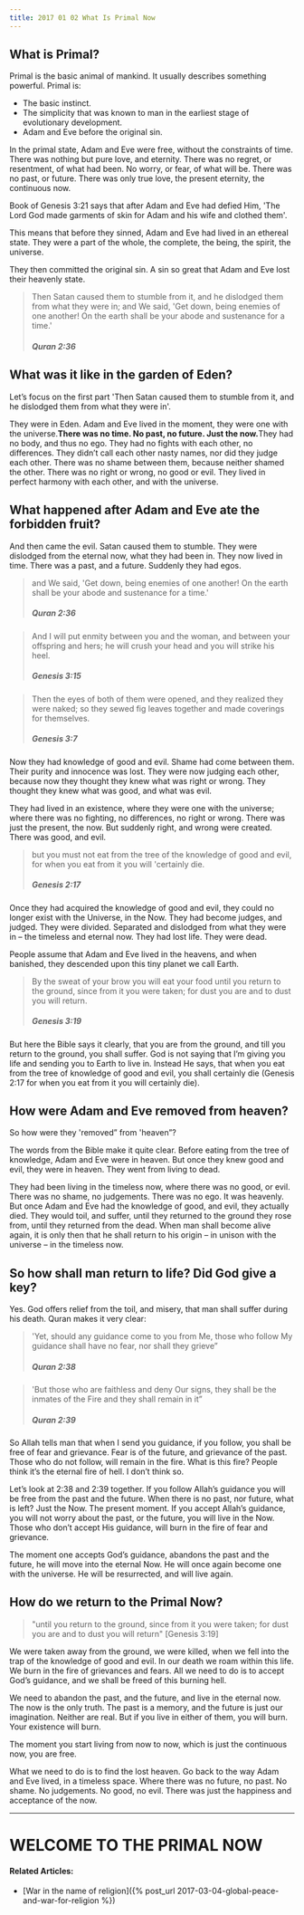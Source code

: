 ```yaml
---
title: 2017 01 02 What Is Primal Now
---
```


## What is Primal?
Primal is the basic animal of mankind. It usually describes something powerful. Primal is:

* The basic instinct.
* The simplicity that was known to man in the earliest stage of evolutionary development.
* Adam and Eve before the original sin.



In the primal state, Adam and Eve were free, without the constraints of time. There was nothing but pure love, and eternity. There was no regret, or resentment, of what had been. No worry, or fear, of what will be. There was no past, or future. There was only true love, the present eternity, the continuous now.

Book of Genesis 3:21 says that after Adam and Eve had defied Him, 'The Lord God made garments of skin for Adam and his wife and clothed them'.

This means that before they sinned, Adam and Eve had lived in an ethereal state. They were a part of the whole, the complete, the being, the spirit, the universe.

They then committed the original sin. A sin so great that Adam and Eve lost their heavenly state.

<blockquote>Then Satan caused them to stumble from it, and he dislodged them from what they were in; and We said, 'Get down, being enemies of one another! On the earth shall be your abode and sustenance for a time.'
<h5>Quran 2:36</h5>
</blockquote>







## What was it like in the garden of Eden?
Let’s focus on the first part 'Then Satan caused them to stumble from it, and he dislodged them from what they were in'.

They were in Eden. Adam and Eve lived in the moment, they were one with the universe.<B>There was no time. No past, no future. Just the now.</b>They had no body, and thus no ego. They had no fights with each other, no differences. They didn’t call each other nasty names, nor did they judge each other. There was no shame between them, because neither shamed the other. There was no right or wrong, no good or evil. They lived in perfect harmony with each other, and with the universe.









<h2>What happened after Adam and Eve ate the forbidden fruit?</h2>
And then came the evil. Satan caused them to stumble. They were dislodged from the eternal now, what they had been in. They now lived in time. There was a past, and a future. Suddenly they had egos.

<blockquote>and We said, 'Get down, being enemies of one another! On the earth shall be your abode and sustenance for a time.'
<h5>Quran 2:36</h5>
</blockquote>

<blockquote>And I will put enmity between you and the woman, and between your offspring and hers; he will crush your head and you will strike his heel.
<h5>Genesis 3:15</h5>
</blockquote>

<blockquote>Then the eyes of both of them were opened, and they realized they were naked; so they sewed fig leaves together and made coverings for themselves.
<h5>Genesis 3:7</h5>
</blockquote>

Now they had knowledge of good and evil. Shame had come between them. Their purity and innocence was lost. They were now judging each other, because now they thought they knew what was right or wrong. They thought they knew what was good, and what was evil.




They had lived in an existence, where they were one with the universe; where there was no fighting, no differences, no right or wrong. There was just the present, the now. But suddenly right, and wrong were created. There was good, and evil.

<blockquote>but you must not eat from the tree of the knowledge of good and evil, for when you eat from it you will 'certainly die.
<h5>Genesis 2:17</h5>
</blockquote>

Once they had acquired the knowledge of good and evil, they could no longer exist with the Universe, in the Now. They had become judges, and judged. They were divided. Separated and dislodged from what they were in – the timeless and eternal now. They had lost life. They were dead.

People assume that Adam and Eve lived in the heavens, and when banished, they descended upon this tiny planet we call Earth.
<blockquote>By the sweat of your brow you will eat your food until you return to the&nbsp;ground,&nbsp;since from it you were taken;&nbsp;for dust you are and to dust you will return.
<h5>Genesis 3:19</h5>
</blockquote>
But here the Bible says it clearly, that you are from the ground, and till you return to the ground, you shall suffer. God is not saying that I’m giving you life and sending you to Earth to live in. Instead He says, that when you eat from the tree of knowledge of good and evil, you shall certainly die (Genesis 2:17 for when you eat from it you will certainly die).
<h2>How were Adam and Eve removed from heaven?</h2>
So how were they 'removed” from 'heaven”?










The words from the Bible make it quite clear. Before eating from the tree of knowledge, Adam and Eve were in heaven. But once they knew good and evil, they were in heaven. They went from living to dead.

They had been living in the timeless now, where there was no good, or evil. There was no shame, no judgements. There was no ego. It was heavenly. But once Adam and Eve had the knowledge of good, and evil, they actually died. They would toil, and suffer, until they returned to the ground they rose from, until they returned from the dead. When man shall become alive again, it is only then that he shall return to his origin – in unison with the universe – in the timeless now.



##  So how shall man return to life? Did God give a key?
Yes. God offers relief from the toil, and misery, that man shall suffer during his death. Quran makes it very clear:

<blockquote>'Yet, should any guidance come to you from Me, those who follow My guidance shall have no fear, nor shall they grieve”
<h5>Quran 2:38</h5>
</blockquote>

<blockquote>'But those who are faithless and deny Our signs, they shall be the inmates of the Fire and they shall remain in it”
<h5>Quran 2:39</h5>
</blockquote>

So Allah tells man that when I send you guidance, if you follow, you shall be free of fear and grievance. Fear is of the future, and grievance of the past. Those who do not follow, will remain in the fire. What is this fire? People think it’s the eternal fire of hell. I don’t think so.










Let’s look at 2:38 and 2:39 together. If you follow Allah’s guidance you will be free from the past and the future. When there is no past, nor future, what is left? Just the Now. The present moment. If you accept Allah’s guidance, you will not worry about the past, or the future, you will live in the Now. Those who don’t accept His guidance, will burn in the fire of fear and grievance.

The moment one accepts God’s guidance, abandons the past and the future, he will move into the eternal Now. He will once again become one with the universe. He will be resurrected, and will live again.

## How do we return to the Primal Now?

> "until you return to the ground, since from it you were taken; for dust you are and to dust you will return" [Genesis 3:19]

We were taken away from the ground, we were killed, when we fell into the trap of the knowledge of good and evil. In our death we roam within this life. We burn in the fire of grievances and fears. All we need to do is to accept God’s guidance, and we shall be freed of this burning hell.

We need to abandon the past, and the future, and live in the eternal now. The now is the only truth. The past is a memory, and the future is just our imagination. Neither are real. But if you live in either of them, you will burn. Your existence will burn.

The moment you start living from now to now, which is just the continuous now, you are free.

What we need to do is to find the lost heaven. Go back to the way Adam and Eve lived, in a timeless space. Where there was no future, no past. No shame. No judgements. No good, no evil. There was just the happiness and acceptance of the now.

----

# WELCOME TO THE PRIMAL NOW





<div class='post-block' markdown='1' id='related-articles'>

#### Related Articles:
-   [War in the name of religion]({% post_url 2017-03-04-global-peace-and-war-for-religion %})
</div>

